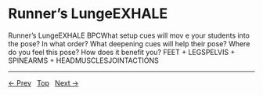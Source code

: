 # Runner’s LungeEXHALE

Runner’s LungeEXHALE
BPCWhat setup cues will mov e your students into the pose? In what order? What deepening cues will help their pose? Where do you feel this pose? How does it benefit you?
FEET + LEGSPELVIS + SPINEARMS + HEADMUSCLESJOINTACTIONS


---
[← Prev](/pages/page-114.md) &nbsp; [Top](/index.md) &nbsp; [Next →](/pages/page-116.md)
